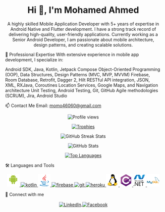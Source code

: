 <h1 align="center">Hi 👋, I'm Mohamed Ahmed</h1> <p align="center">A highly skilled Mobile Application Developer with 5+ years of expertise in Android Native and Flutter development. I have a strong track record of delivering high-quality, user-friendly applications. Currently working as a Senior Android Developer, I am passionate about mobile architecture, design patterns, and creating scalable solutions.</p>
💼 Professional Expertise
With extensive experience in mobile app development, I specialize in:

Android SDK, Java, Kotlin, Jetpack Compose
Object-Oriented Programming (OOP), Data Structures, Design Patterns (MVC, MVP, MVVM)
Firebase, Room Database, Retrofit, Dagger 2, Hilt
RESTful API integration, JSON, XML, RXJava, Coroutines
Location Services, Google Maps, and Navigation architecture
Unit Testing, Android Testing, Git, GitHub
Agile methodologies (SCRUM), Jira, Android Studio

📫 Contact Me
Email: momo46060@gmail.com

<p align="center"> <img src="https://komarev.com/ghpvc/?username=momo46060&label=Profile%20views&color=0e75b6&style=flat" alt="Profile views" /> </p> <p align="center"> <a href="https://github.com/ryo-ma/github-profile-trophy"> <img src="https://github-profile-trophy.vercel.app/?username=momo46060&theme=onedark&row=2&column=5&margin-w=10&margin-h=10" alt="Trophies" /> </a> </p>

<p align="center"> <img src="https://github-readme-streak-stats.herokuapp.com/?user=momo46060&theme=onedark" alt="GitHub Streak Stats" /> </p> <p align="center"> <img src="https://github-readme-stats.vercel.app/api?username=momo46060&theme=onedark&show_icons=true&locale=en" alt="GitHub Stats" /> </p> <p align="center"> <a href="https://github.com/anuraghazra/github-readme-stats"> <img src="https://github-readme-stats.vercel.app/api/top-langs/?username=momo46060&theme=onedark&langs_count=8" alt="Top Languages" /> </a> </p>

🛠 Languages and Tools
<p align="center"> <a href="https://developer.android.com" target="_blank" rel="noreferrer"> <img src="https://raw.githubusercontent.com/devicons/devicon/master/icons/android/android-original-wordmark.svg" alt="android" width="40" height="40"/> </a> <a href="https://kotlinlang.org" target="_blank" rel="noreferrer"> <img src="https://www.vectorlogo.zone/logos/kotlinlang/kotlinlang-icon.svg" alt="kotlin" width="40" height="40"/> </a> <a href="https://www.java.com" target="_blank" rel="noreferrer"> <img src="https://raw.githubusercontent.com/devicons/devicon/master/icons/java/java-original.svg" alt="java" width="40" height="40"/> </a> <a href="https://firebase.google.com" target="_blank" rel="noreferrer"> <img src="https://www.vectorlogo.zone/logos/firebase/firebase-icon.svg" alt="firebase" width="40" height="40"/> </a> <a href="https://git-scm.com/" target="_blank" rel="noreferrer"> <img src="https://www.vectorlogo.zone/logos/git-scm/git-scm-icon.svg" alt="git" width="40" height="40"/> </a> <a href="https://heroku.com" target="_blank" rel="noreferrer"> <img src="https://www.vectorlogo.zone/logos/heroku/heroku-icon.svg" alt="heroku" width="40" height="40"/> </a> <a href="https://www.linux.org/" target="_blank" rel="noreferrer"> <img src="https://raw.githubusercontent.com/devicons/devicon/master/icons/linux/linux-original.svg" alt="linux" width="40" height="40"/> </a> <a href="https://www.w3schools.com/cs/" target="_blank" rel="noreferrer"> <img src="https://raw.githubusercontent.com/devicons/devicon/master/icons/csharp/csharp-original.svg" alt="csharp" width="40" height="40"/> </a> <a href="https://dotnet.microsoft.com/" target="_blank" rel="noreferrer"> <img src="https://raw.githubusercontent.com/devicons/devicon/master/icons/dot-net/dot-net-original-wordmark.svg" alt="dotnet" width="40" height="40"/> </a> <a href="https://www.mysql.com/" target="_blank" rel="noreferrer"> <img src="https://raw.githubusercontent.com/devicons/devicon/master/icons/mysql/mysql-original-wordmark.svg" alt="mysql" width="40" height="40"/> </a> </p>
🔗 Connect with me
<p align="center"> <a href="https://www.linkedin.com/in/mohamed-ahmed-826689189/" target="_blank"> <img align="center" src="https://raw.githubusercontent.com/rahuldkjain/github-profile-readme-generator/master/src/images/icons/Social/linked-in-alt.svg" alt="LinkedIn" height="30" width="40" /> </a> <a href="https://www.facebook.com/profile.php?id=100000564348698" target="_blank"> <img align="center" src="https://raw.githubusercontent.com/rahuldkjain/github-profile-readme-generator/master/src/images/icons/Social/facebook.svg" alt="Facebook" height="30" width="40" /> </a> </p>
